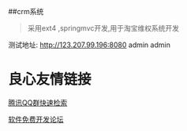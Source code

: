 ##crm系统

> 采用ext4 ,springmvc开发,用于淘宝维权系统开发

测试地址: 
http://123.207.99.196:8080
admin 
admin 

 # 良心友情链接

[腾讯QQ群快速检索](http://u.720life.cn/s/8cf73f7c)

[软件免费开发论坛](http://u.720life.cn/s/bbb01dc0)